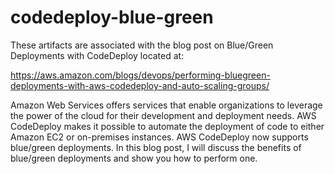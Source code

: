 # codedeploy-blue-green
These artifacts are associated with the blog post on Blue/Green Deployments with CodeDeploy located at:

https://aws.amazon.com/blogs/devops/performing-bluegreen-deployments-with-aws-codedeploy-and-auto-scaling-groups/

Amazon Web Services offers services that enable organizations to leverage the power of the cloud for their development and deployment needs. AWS CodeDeploy makes it possible to automate the deployment of code to either Amazon EC2 or on-premises instances. AWS CodeDeploy now supports blue/green deployments. In this blog post, I will discuss the benefits of blue/green deployments and show you how to perform one.
